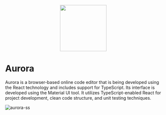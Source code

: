 <p align="center">
  <img src="https://user-images.githubusercontent.com/57464067/215320568-57300574-c95c-483e-a2a3-717257c1fbef.png" width="150" height="150">
</p>

# Aurora
Aurora is a browser-based online code editor that is being developed using the React technology and includes support for TypeScript. Its interface is developed using the Material UI tool. It utilizes TypeScript-enabled React for project development, clean code structure, and unit testing techniques.

![aurora-ss](https://user-images.githubusercontent.com/57464067/215320663-a75d7170-2967-4437-ad12-3e66d3e54a34.png)
